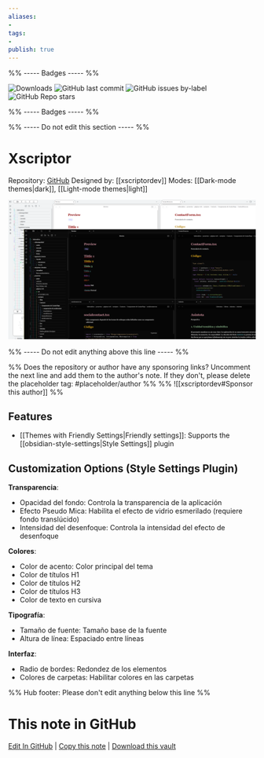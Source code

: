 ```yaml
---
aliases:
- 
tags: 
- 
publish: true
---
```


%% ----- Badges ----- %%

![Downloads](https://img.shields.io/badge/downloads-36-573E7A?style=for-the-badge&logo=)
![GitHub last commit](https://img.shields.io/github/last-commit/xscriptordev/obsidian?color=573E7A&label=last%20update&logo=github&style=for-the-badge)
![GitHub issues by-label](https://img.shields.io/github/issues/xscriptordev/obsidian/help%20wanted?color=573E7A&logo=github&style=for-the-badge) 
![GitHub Repo stars](https://img.shields.io/github/stars/xscriptordev/obsidian?color=573E7A&logo=github&style=for-the-badge)

%% ----- Badges ----- %%

%% ----- Do not edit this section ----- %%

# Xscriptor

Repository: [GitHub](https://github.com/xscriptordev/obsidian)
Designed by: [[xscriptordev]]
Modes: [[Dark-mode themes|dark]], [[Light-mode themes|light]]



![screenshot](https://github.com/xscriptordev/obsidian/raw/HEAD/screenshot.png)

%% ----- Do not edit anything above this line ----- %% 

%% Does the repository or author have any sponsoring links? Uncomment the next line and add them to the author's note. If they don't, please delete the placeholder tag: #placeholder/author %%
%% ![[xscriptordev#Sponsor this author]] %%


## Features

- [[Themes with Friendly Settings|Friendly settings]]: Supports the [[obsidian-style-settings|Style Settings]] plugin

## Customization Options (Style Settings Plugin) 

**Transparencia**: 
- Opacidad del fondo: Controla la transparencia de la aplicación
- Efecto Pseudo Mica: Habilita el efecto de vidrio esmerilado (requiere fondo translúcido)
- Intensidad del desenfoque: Controla la intensidad del efecto de desenfoque

**Colores**: 
- Color de acento: Color principal del tema
- Color de títulos H1
- Color de títulos H2
- Color de títulos H3
- Color de texto en cursiva

**Tipografía**: 
- Tamaño de fuente: Tamaño base de la fuente
- Altura de línea: Espaciado entre líneas

**Interfaz**: 
- Radio de bordes: Redondez de los elementos
- Colores de carpetas: Habilitar colores en las carpetas


%% Hub footer: Please don't edit anything below this line %%

# This note in GitHub

<span class="git-footer">[Edit In GitHub](https://github.dev/obsidian-community/obsidian-hub/blob/main/02%20-%20Community%20Expansions/02.05%20All%20Community%20Expansions/Themes/Xscriptor.md "git-hub-edit-note") | [Copy this note](https://raw.githubusercontent.com/obsidian-community/obsidian-hub/main/02%20-%20Community%20Expansions/02.05%20All%20Community%20Expansions/Themes/Xscriptor.md "git-hub-copy-note") | [Download this vault](https://github.com/obsidian-community/obsidian-hub/archive/refs/heads/main.zip "git-hub-download-vault") </span>
